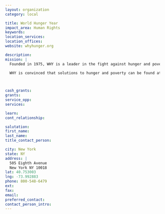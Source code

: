 ```yaml
---
layout: organization
category: local

title: World Hunger Year
impact_area: Human Rights
keywords: 
location_services: 
location_offices: 
website: whyhunger.org

description: 
mission: |
  Founded in 1975, WHY is a leader in the fight against hunger and poverty in the United States and around the world.

  WHY is convinced that solutions to hunger and poverty can be found at the grassroots level. WHY advances long-term solutions to hunger and poverty by supporting community-based organizations that empower individuals and build self-reliance, i.e., offering job training, education and after school programs; increasing access to housing and healthcare; providing microcredit and entrepreneurial opportunities; teaching people to grow their own food; and assisting small farmers. WHY connects these organizations to funders, media and legislators

  

cash_grants: 
grants: 
service_opp: 
services: 

learn: 
cont_relationship: 

salutation: 
first_name: 
last_name: 
title_contact_person: 

city: New York
state: NY
address: |
  505 Eighth Avenue     
  New York NY 10018
lat: 40.753003
lng: -73.992883
phone: 800-548-6479
ext: 
fax: 
email: 
preferred_contact: 
contact_person_intro: 
---
```

